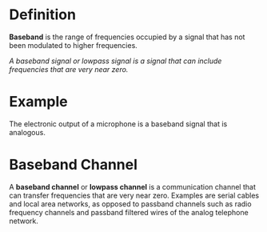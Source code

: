 # Definition

**Baseband** is the range of frequencies occupied by a signal that has not been modulated to higher frequencies.

*A baseband signal or lowpass signal is a signal that can include frequencies that are very near zero.*

# Example

The electronic output of a microphone is a baseband signal that is analogous.

# Baseband Channel

A **baseband channel** or **lowpass channel** is a communication channel that can transfer frequencies that are very near zero. Examples are serial cables and local area networks, as opposed to passband channels such as radio frequency channels and passband filtered wires of the analog telephone network.